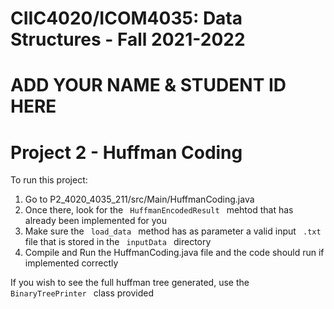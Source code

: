 # CIIC4020/ICOM4035: Data Structures - Fall 2021-2022
# ADD YOUR NAME & STUDENT ID HERE
# Project 2 - Huffman Coding

<p> To run this project: </p>
<ol> 
	<li> Go to P2_4020_4035_211/src/Main/HuffmanCoding.java </li>
	<li> Once there, look for the <code> HuffmanEncodedResult </code> mehtod that has already been implemented for you </li>
	<li> Make sure the <code> load_data </code> method has as parameter a valid input <code> .txt </code> file that is stored in the <code> inputData </code> directory
	<li> Compile and Run the HuffmanCoding.java file and the code should run if implemented correctly
</ol>

<p> If you wish to see the full huffman tree generated, use the <code> BinaryTreePrinter </code> class provided
